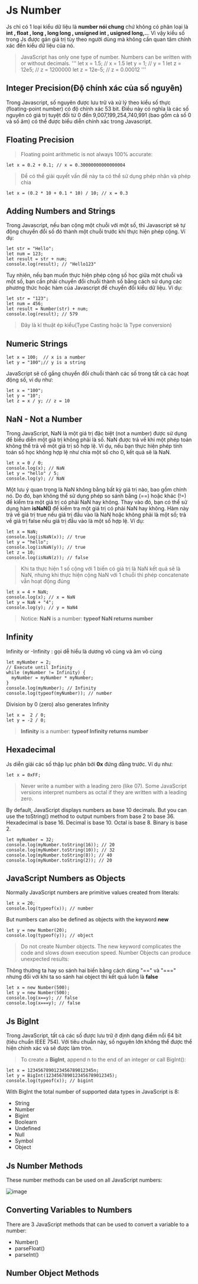 # Js Number

Js chỉ có 1 loại kiểu dữ liệu là **number nói chung** chứ không có phân loại là **int , float , long , long long , unsigned int , usigned long,..**. Vì vậy kiểu số trong Js được gán giá trị tùy theo người dùng mà không cần quan tâm chính xác đến kiểu dữ liệu của nó.

> JavaScript has only one type of number. Numbers can be written with or without decimals.
> '''
> let x = 1.5; // x = 1.5
> let y = 1; // y = 1
> let z = 12e5; // z = 1200000
> let z = 12e-5; // z = 0.00012
> '''

## Integer Precision(Độ chính xác của số nguyên)

Trong Javascript, số nguyên được lưu trữ và xử lý theo kiểu số thực (floating-point number) có độ chính xác 53 bit. Điều này có nghĩa là các số nguyên có giá trị tuyệt đối từ 0 đến 9,007,199,254,740,991 (bao gồm cả số 0 và số âm) có thể được biểu diễn chính xác trong Javascript.

## Floating Precision

> Floating point arithmetic is not always 100% accurate:

```
let x = 0.2 + 0.1; // x = 0.30000000000000004
```

> Để có thể giải quyết vấn đề này ta có thể sử dụng phép nhân và phép chia

```
let x = (0.2 * 10 + 0.1 * 10) / 10; // x = 0.3
```

## Adding Numbers and Strings

Trong Javascript, nếu bạn cộng một chuỗi với một số, thì Javascript sẽ tự động chuyển đổi số đó thành một chuỗi trước khi thực hiện phép cộng. Ví dụ:

```
let str = "Hello";
let num = 123;
let result = str + num;
console.log(result); // "Hello123"
```

Tuy nhiên, nếu bạn muốn thực hiện phép cộng số học giữa một chuỗi và một số, bạn cần phải chuyển đổi chuỗi thành số bằng cách sử dụng các phương thức hoặc hàm của Javascript để chuyển đổi kiểu dữ liệu. Ví dụ:

```
let str = "123";
let num = 456;
let result = Number(str) + num;
console.log(result); // 579
```

> Đây là kĩ thuật ép kiểu(Type Casting hoặc là Type conversion)

## Numeric Strings

```
let x = 100;  // x is a number
let y = "100";// y is a string
```

JavaScript sẽ cố gắng chuyển đổi chuỗi thành các số trong tất cả các hoạt động số, ví dụ như:

```
let x = "100";
let y = "10";
let z = x / y; // z = 10
```

## NaN - Not a Number

Trong JavaScript, NaN là một giá trị đặc biệt (not a number) được sử dụng để biểu diễn một giá trị không phải là số. NaN được trả về khi một phép toán không thể trả về một giá trị số hợp lệ. Ví dụ, nếu bạn thực hiện phép tính toán số học không hợp lệ như chia một số cho 0, kết quả sẽ là NaN.

```
let x = 0 / 0;
console.log(x); // NaN
let y = "hello" / 5;
console.log(y); // NaN
```

Một lưu ý quan trọng là NaN không bằng bất kỳ giá trị nào, bao gồm chính nó. Do đó, bạn không thể sử dụng phép so sánh bằng (==) hoặc khác (!=) để kiểm tra một giá trị có phải NaN hay không. Thay vào đó, bạn có thể sử dụng hàm **isNaN()** để kiểm tra một giá trị có phải NaN hay không. Hàm này trả về giá trị true nếu giá trị đầu vào là NaN hoặc không phải là một số; trả về giá trị false nếu giá trị đầu vào là một số hợp lệ. Ví dụ:

```
let x = NaN;
console.log(isNaN(x)); // true
let y = "hello";
console.log(isNaN(y)); // true
let z = 10;
console.log(isNaN(z)); // false
```

> Khi ta thực hiện 1 số cộng với 1 biến có giá trị là NaN kết quả sẽ là NaN, nhưng khi thực hiện cộng NaN với 1 chuỗi thì phép concatenate vẫn hoạt động đúng

```
let x = 4 + NaN;
console.log(x); // x = NaN
let y = NaN + "4";
console.log(y); // y = NaN4
```

> Notice: **NaN** is a number: **typeof NaN returns number**

## Infinity

Infinity or -Infinity : gọi dễ hiểu là dương vô cùng và âm vô cùng

```
let myNumber = 2;
// Execute until Infinity
while (myNumber != Infinity) {
  myNumber = myNumber * myNumber;
}
console.log(myNumber); // Infinity
console.log(typeof(myNumber)); // number
```

Division by 0 (zero) also generates Infinity

```
let x =  2 / 0;
let y = -2 / 0;
```

> **Infinity** is a number: **typeof Infinity returns number**

## Hexadecimal

Js diễn giải các số thập lục phân bởi **0x** đứng đằng trước. Ví dụ như:

```
let x = 0xFF;
```

> Never write a number with a leading zero (like 07). Some JavaScript versions interpret numbers as octal if they are written with a leading zero.

By default, JavaScript displays numbers as base 10 decimals.
But you can use the toString() method to output numbers from base 2 to base 36.
Hexadecimal is base 16. Decimal is base 10. Octal is base 8. Binary is base 2.

```
let myNumber = 32;
console.log(myNumber.toString(16)); // 20
console.log(myNumber.toString(10)); // 32
console.log(myNumber.toString(8)); // 40
console.log(myNumber.toString(2)); // 20
```

## JavaScript Numbers as Objects

Normally JavaScript numbers are primitive values created from literals:

```
let x = 20;
console.log(typeof(x)); // number
```

But numbers can also be defined as objects with the keyword **new**

```
let y = new Number(20);
console.log(typeof(y)); // object
```

> Do not create Number objects.
> The new keyword complicates the code and slows down execution speed.
> Number Objects can produce unexpected results:

Thông thường ta hay so sánh hai biến bằng cách dùng "==" và "===" nhưng đối với khi ta so sánh hai object thì kết quả luôn là **false**

```
let x = new Number(500);
let y = new Number(500);
console.log(x==y); // false
console.log(x===y); // false
```

## Js BigInt

Trong JavaScript, tất cả các số được lưu trữ ở định dạng điểm nổi 64 bit (tiêu chuẩn IEEE 754). Với tiêu chuẩn này, số nguyên lớn không thể được thể hiện chính xác và sẽ được làm tròn.

> To create a **BigInt**, append n to the end of an integer or call BigInt():

```
let x = 1234567890123456789012345n;
let y = BigInt(1234567890123456789012345);
console.log(typeof(x)); // bigint
```

With BigInt the total number of supported data types in JavaScript is 8:

- String
- Number
- Bigint
- Boolearn
- Undefined
- Null
- Symbol
- Object

## Js Number Methods

These number methods can be used on all JavaScript numbers:

![image](https://live.staticflickr.com/65535/52784800817_51189b69b7_b.jpg)

## Converting Variables to Numbers

There are 3 JavaScript methods that can be used to convert a variable to a number:

- Number()
- parseFloat()
- parseInt()

## Number Object Methods

